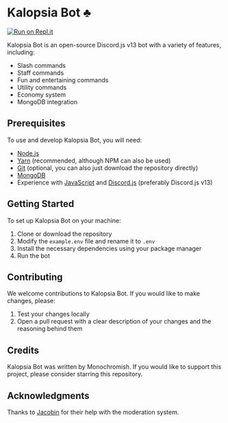 # Kalopsia Bot ♣️

[![Run on Repl.it](https://replit.com/badge/github/Monochromish/Kalopsia-Bot)](https://repl.it/github/Monchromish/Kalopsia-Bot)

Kalopsia Bot is an open-source Discord.js v13 bot with a variety of features, including:

- Slash commands
- Staff commands
- Fun and entertaining commands
- Utility commands
- Economy system
- MongoDB integration

## Prerequisites

To use and develop Kalopsia Bot, you will need:

- [Node.js](https://nodejs.org)
- [Yarn](https://yarnpkg.com) (recommended, although NPM can also be used)
- [Git](https://git-scm.com) (optional, you can also just download the repository directly)
- [MongoDB](https://www.mongodb.com/atlas/database)
- Experience with [JavaScript](https://www.learn-js.org) and [Discord.js](https://discord.js.org) (preferably Discord.js v13)

## Getting Started

To set up Kalopsia Bot on your machine:

1. Clone or download the repository
2. Modify the `example.env` file and rename it to `.env`
3. Install the necessary dependencies using your package manager
4. Run the bot

## Contributing

We welcome contributions to Kalopsia Bot. If you would like to make changes, please:

1. Test your changes locally
2. Open a pull request with a clear description of your changes and the reasoning behind them

## Credits

Kalopsia Bot was written by Monochromish. If you would like to support this project, please consider starring this repository.

## Acknowledgments

Thanks to [Jacobin](https://github.com/Jakob5358) for their help with the moderation system.
